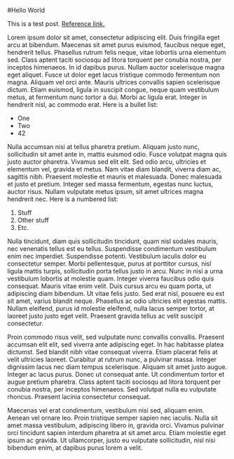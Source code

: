 #Hello World

This is a test post. [Reference link.][01]

Lorem ipsum dolor sit amet, consectetur adipiscing elit. Duis fringilla eget arcu at bibendum. Maecenas sit amet purus euismod, faucibus neque eget, hendrerit tellus. Phasellus rutrum felis neque, vitae lobortis urna elementum sed. Class aptent taciti sociosqu ad litora torquent per conubia nostra, per inceptos himenaeos. In id dapibus purus. Nullam auctor scelerisque magna eget aliquet. Fusce ut dolor eget lacus tristique commodo fermentum non magna. Aliquam vel orci ante. Mauris ultrices convallis sapien scelerisque dictum. Etiam euismod, ligula in suscipit congue, neque quam vestibulum metus, at fermentum nunc tortor a dui. Morbi ac ligula erat. Integer in hendrerit nisl, ac commodo erat. Here is a bullet list:

* One
* Two
* 42

Nulla accumsan nisi at tellus pharetra pretium. Aliquam justo nunc, sollicitudin sit amet ante in, mattis euismod odio. Fusce volutpat magna quis justo auctor pharetra. Vivamus sed elit elit. Sed odio arcu, ultricies et elementum vel, gravida et metus. Nam vitae diam blandit, viverra diam ac, sagittis nibh. Praesent molestie et mauris et malesuada. Donec malesuada et justo et pretium. Integer sed massa fermentum, egestas nunc luctus, auctor risus. Nullam vulputate metus ipsum, sit amet ultrices magna hendrerit nec. Here is a numbered list:

1. Stuff
2. Other stuff
3. Etc.

Nulla tincidunt, diam quis sollicitudin tincidunt, quam nisl sodales mauris, nec venenatis tellus est eu tellus. Suspendisse condimentum vestibulum enim nec imperdiet. Suspendisse potenti. Vestibulum iaculis dolor eu consectetur semper. Morbi pellentesque, purus at porttitor cursus, nisl ligula mattis turpis, sollicitudin porta tellus justo in arcu. Nunc in nisi a urna vestibulum lobortis at molestie quam. Integer viverra faucibus odio quis consequat. Mauris vitae enim velit. Duis cursus arcu eu quam porta, ut adipiscing diam bibendum. Ut vitae felis justo. Sed erat nisl, posuere eu est sit amet, varius blandit neque. Phasellus ac odio ultricies elit egestas mattis. Nullam eleifend, purus id molestie eleifend, nulla lacus semper tortor, at laoreet justo justo eget velit. Praesent gravida tellus ac velit suscipit consectetur.

Proin commodo risus velit, sed vulputate nunc convallis convallis. Praesent accumsan elit elit, sed viverra ante adipiscing eget. In hac habitasse platea dictumst. Sed blandit nibh vitae consequat viverra. Etiam placerat felis at velit ultricies laoreet. Curabitur at rutrum nunc, a pulvinar massa. Integer dignissim lacus nec diam tempus scelerisque. Aliquam sit amet justo augue. Integer ac lacus purus. Donec ut consequat ante. Ut condimentum tortor et augue pretium pharetra. Class aptent taciti sociosqu ad litora torquent per conubia nostra, per inceptos himenaeos. Sed volutpat nulla eu vulputate rhoncus. Praesent lacinia consectetur consequat.

Maecenas vel erat condimentum, vestibulum nisi sed, aliquam enim. Aenean vel ornare leo. Proin tristique semper sapien nec iaculis. Nulla sit amet massa vestibulum, adipiscing libero in, gravida orci. Vivamus pulvinar orci tincidunt sapien interdum pharetra at sit amet arcu. Etiam molestie eget ipsum ac gravida. Ut ullamcorper, justo eu vulputate sollicitudin, nisl nisi bibendum enim, at dapibus purus lorem a velit.

[01]: <www.scott-weldon.com>
